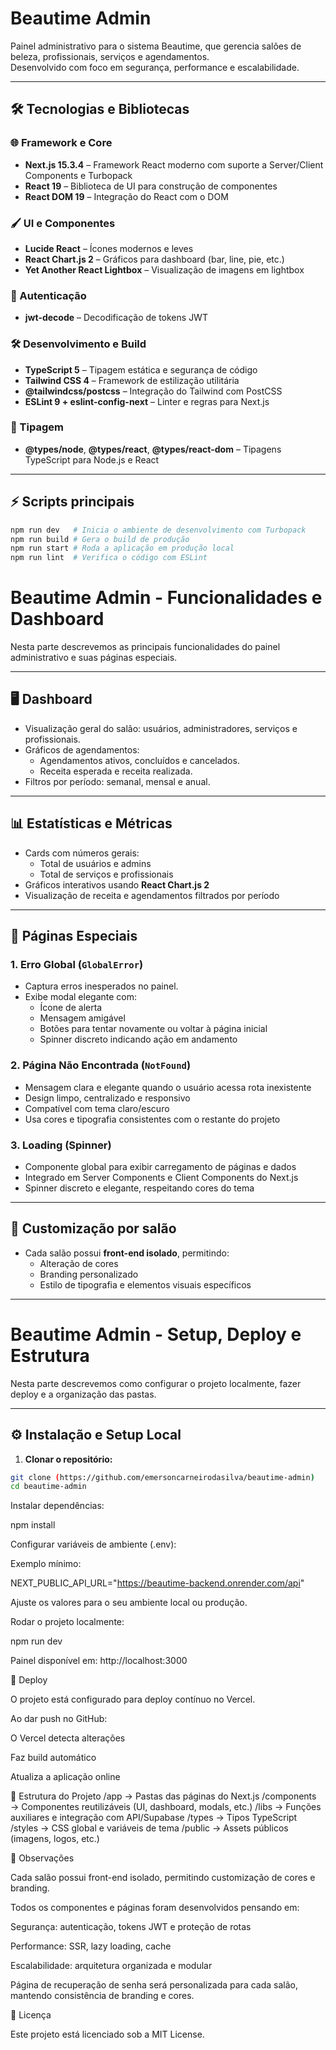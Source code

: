# Beautime Admin

Painel administrativo para o sistema Beautime, que gerencia salões de beleza, profissionais, serviços e agendamentos.  
Desenvolvido com foco em segurança, performance e escalabilidade.

---

## 🛠 Tecnologias e Bibliotecas

### 🌐 Framework e Core
- **Next.js 15.3.4** – Framework React moderno com suporte a Server/Client Components e Turbopack  
- **React 19** – Biblioteca de UI para construção de componentes  
- **React DOM 19** – Integração do React com o DOM  

### 🖌 UI e Componentes
- **Lucide React** – Ícones modernos e leves  
- **React Chart.js 2** – Gráficos para dashboard (bar, line, pie, etc.)  
- **Yet Another React Lightbox** – Visualização de imagens em lightbox  

### 🔑 Autenticação
- **jwt-decode** – Decodificação de tokens JWT  

### 🛠 Desenvolvimento e Build
- **TypeScript 5** – Tipagem estática e segurança de código  
- **Tailwind CSS 4** – Framework de estilização utilitária  
- **@tailwindcss/postcss** – Integração do Tailwind com PostCSS  
- **ESLint 9 + eslint-config-next** – Linter e regras para Next.js  

### 🧩 Tipagem
- **@types/node**, **@types/react**, **@types/react-dom** – Tipagens TypeScript para Node.js e React  

---

## ⚡ Scripts principais

```bash
npm run dev   # Inicia o ambiente de desenvolvimento com Turbopack
npm run build # Gera o build de produção
npm run start # Roda a aplicação em produção local
npm run lint  # Verifica o código com ESLint
```

# Beautime Admin - Funcionalidades e Dashboard

Nesta parte descrevemos as principais funcionalidades do painel administrativo e suas páginas especiais.

---

## 🖥 Dashboard

- Visualização geral do salão: usuários, administradores, serviços e profissionais.  
- Gráficos de agendamentos:
  - Agendamentos ativos, concluídos e cancelados.  
  - Receita esperada e receita realizada.  
- Filtros por período: semanal, mensal e anual.  

---

## 📊 Estatísticas e Métricas

- Cards com números gerais:
  - Total de usuários e admins
  - Total de serviços e profissionais
- Gráficos interativos usando **React Chart.js 2**  
- Visualização de receita e agendamentos filtrados por período  

---

## 📄 Páginas Especiais

### 1. Erro Global (`GlobalError`)
- Captura erros inesperados no painel.  
- Exibe modal elegante com:
  - Ícone de alerta
  - Mensagem amigável
  - Botões para tentar novamente ou voltar à página inicial
  - Spinner discreto indicando ação em andamento

### 2. Página Não Encontrada (`NotFound`)
- Mensagem clara e elegante quando o usuário acessa rota inexistente
- Design limpo, centralizado e responsivo
- Compatível com tema claro/escuro
- Usa cores e tipografia consistentes com o restante do projeto

### 3. Loading (Spinner)
- Componente global para exibir carregamento de páginas e dados  
- Integrado em Server Components e Client Components do Next.js  
- Spinner discreto e elegante, respeitando cores do tema

---

## 🎨 Customização por salão

- Cada salão possui **front-end isolado**, permitindo:
  - Alteração de cores
  - Branding personalizado
  - Estilo de tipografia e elementos visuais específicos

---

# Beautime Admin - Setup, Deploy e Estrutura

Nesta parte descrevemos como configurar o projeto localmente, fazer deploy e a organização das pastas.

---

## ⚙️ Instalação e Setup Local

1. **Clonar o repositório:**

```bash
git clone (https://github.com/emersoncarneirodasilva/beautime-admin)
cd beautime-admin
```
Instalar dependências:

npm install


Configurar variáveis de ambiente (.env):

Exemplo mínimo:

NEXT_PUBLIC_API_URL="https://beautime-backend.onrender.com/api"

Ajuste os valores para o seu ambiente local ou produção.

Rodar o projeto localmente:

npm run dev

Painel disponível em: http://localhost:3000

🚀 Deploy

O projeto está configurado para deploy contínuo no Vercel.

Ao dar push no GitHub:

O Vercel detecta alterações

Faz build automático

Atualiza a aplicação online

🧩 Estrutura do Projeto
/app         → Pastas das páginas do Next.js
/components  → Componentes reutilizáveis (UI, dashboard, modals, etc.)
/libs        → Funções auxiliares e integração com API/Supabase
/types       → Tipos TypeScript
/styles      → CSS global e variáveis de tema
/public      → Assets públicos (imagens, logos, etc.)

📝 Observações

Cada salão possui front-end isolado, permitindo customização de cores e branding.

Todos os componentes e páginas foram desenvolvidos pensando em:

Segurança: autenticação, tokens JWT e proteção de rotas

Performance: SSR, lazy loading, cache

Escalabilidade: arquitetura organizada e modular

Página de recuperação de senha será personalizada para cada salão, mantendo consistência de branding e cores.

📄 Licença

Este projeto está licenciado sob a MIT License.
